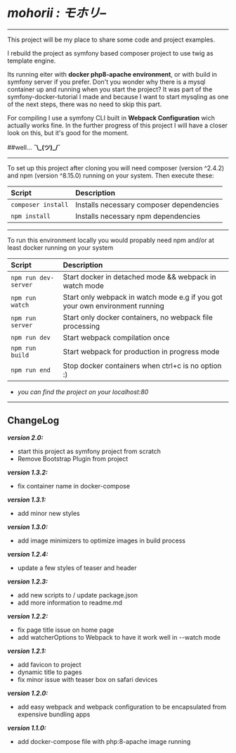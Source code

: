 # _mohorii : モホリ–_

___

This project will be my place to share some code and project examples.

I rebuild the project as symfony based composer project to use twig as template engine.

Its running eiter with **docker php8-apache environment**, or with build in symfony server if you prefer. Don't you
wonder why there is a mysql container up and running when you start the project? It was part of the
symfony-docker-tutorial I made and because I want to start mysqling as one of the next steps, there was no need to skip
this part.

For compiling I use a symfony CLI built in **Webpack Configuration** wich actually works fine. In the further progress
of this project I will have a closer look on this, but it's good for the moment.

##well... **¯\\\_(ツ)\_/¯**

___

To set up this project after cloning you will need composer (version ^2.4.2) and npm (version ^8.15.0) running on your
system. Then execute these:

|Script |Description|
| :--- | :--- |
|```composer install```|Installs necessary composer dependencies|
|```npm install```|Installs necessary npm dependencies|

---

To run this environment locally you would propably need npm and/or at least docker running on your system

|Script |Description|
| :--- | :--- |
|```npm run dev-server```|Start docker in detached mode && webpack in watch mode|
|```npm run watch```|Start only webpack in watch mode e.g if you got your own environment running|
|```npm run server```|Start only docker containers, no webpack file processing|
|```npm run dev```|Start webpack compilation once|
|```npm run build```|Start webpack for production in progress mode|
|```npm run end```|Stop docker containers when ctrl+c is no option :) |

- _you can find the project on your localhost:80_

---

## ChangeLog

_**version 2.0:**_

- start this project as symfony project from scratch
- Remove Bootstrap Plugin from project

_**version 1.3.2:**_

- fix container name in docker-compose

_**version 1.3.1:**_

- add minor new styles

_**version 1.3.0:**_

- add image minimizers to optimize images in build process

_**version 1.2.4:**_

- update a few styles of teaser and header

_**version 1.2.3:**_

- add new scripts to / update package.json
- add more information to readme.md

_**version 1.2.2:**_

- fix page title issue on home page
- add watcherOptions to Webpack to have it work well in --watch mode

_**version 1.2.1:**_

- add favicon to project
- dynamic title to pages
- fix minor issue with teaser box on safari devices

_**version 1.2.0:**_

- add easy webpack and webpack configuration to be encapsulated from expensive bundling apps

_**version 1.1.0:**_

- add docker-compose file with php:8-apache image running
